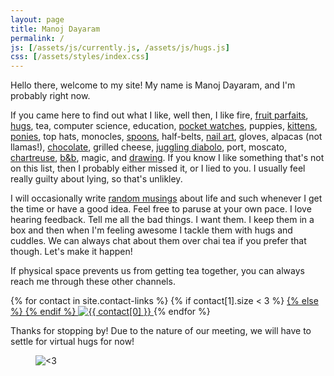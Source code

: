```yaml
---
layout: page
title: Manoj Dayaram
permalink: /
js: [/assets/js/currently.js, /assets/js/hugs.js]
css: [/assets/styles/index.css]
---
```


Hello there, welcome to my site!  My name is Manoj Dayaram, and I'm probably
<span id="currently-doing"></span>
right now.

If you came here to find out what I like, well then, I like fire,
[fruit parfaits](http://instagram.com/p/Tdz9s5G4OU/),
[hugs](/everybodyhurts), tea, computer science,
education, [pocket watches](http://www.iwcpocketwatch.com/),
puppies, [kittens](http://www.lolcats.com),
[ponies](http://mlp.wikia.com),
top hats, monocles,
[spoons](https://medium.com/@noj/the-ultimate-eating-utensil-33831153972f),
half-belts, [nail art](https://www.youtube.com/watch?v=DaYfonm51Lo),
gloves, alpacas (not llamas!), [chocolate](http://www.dandelionchocolate.com/),
grilled cheese, [juggling diabolo](/assets/images/manoj_diabolo.gif),
port, moscato,
[chartreuse](http://www.chartreuse.fr/green-chartreuse;fiche;3;uk.html),
[b&amp;b](http://www.bandbliqueur.com/), magic, and
[drawing](/blog/#sketches).  If you know I like
something that's not on this list, then I probably either missed
it, or I lied to you.  I usually feel really guilty about lying, so that's
unlikley.

I will occasionally write [random musings](/blog) about life
and such whenever I get the time or have a good idea.  Feel free to paruse
at your own pace.  I love hearing feedback.  Tell me all the bad things.  I want
them.  I keep them in a box and then when I'm feeling awesome I tackle them with
hugs and cuddles.  We can always chat about them over chai tea if you prefer
that though.  Let's make it happen!

If physical space prevents us from getting tea together, you can always reach me
through these other channels.

<p id="contacts">
{% for contact in site.contact-links %}
	{% if contact[1].size < 3 %}
	<a class="contact" title="{{ contact[0] }}" href="{{ contact[1][0] }}">
	{% else %}
	<a title="{{ contact[0] }}" href="{{ contact[1][0] }}" onclick="{{ contact[1][2] }}">
	{% endif %}
		<img alt="{{ contact[0] }}" src="{{ contact[1][1] }}">
	</a>
{% endfor %}
</p>

Thanks for stopping by!  Due to the nature of our meeting, we will have to
settle for virtual hugs for now!

<figure id="hugs">
<img title="&lt;3" alt="&lt;3" src="">
</figure>
